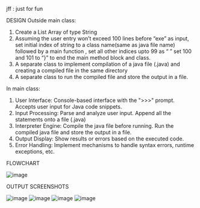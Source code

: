 jff : just for fun

DESIGN
Outside main class:
1) Create a List Array of type String
2) Assuming the user entry won’t exceed 100 lines before “exe” as input, set
initial index of string to a class name(same as java file name) followed by a
main function , set all other indices upto 99 as “ ” set 100 and 101 to “}” to
end the main method block and class.
3) A separate class to implement compilation of a java file (.java) and creating
a compiled file in the same directory
4) A separate class to run the compiled file and store the output in a file.

   
In main class:
1) User Interface:
Console-based interface with the ">>>" prompt.
Accepts user input for Java code snippets.
2) Input Processing:
Parse and analyze user input.
Append all the statements onto a file (.java)
3) Interpreter Engine:
Compile the java file before running.
Run the compiled java file and store the output in a file.
4) Output Display:
Show results or errors based on the executed code.
5) Error Handling:
Implement mechanisms to handle syntax errors, runtime exceptions, etc.

FLOWCHART


![image](https://github.com/Manushivuz/jff/assets/166439117/572412b5-c7d0-4f6f-9176-d42a2d364bfb)


OUTPUT SCREENSHOTS


![image](https://github.com/Manushivuz/jff/assets/166439117/60dafea0-762d-4501-8d0f-0bea5e3f22c2)
![image](https://github.com/Manushivuz/jff/assets/166439117/4b6b8dc3-033f-472c-b822-88cb25972817)
![image](https://github.com/Manushivuz/jff/assets/166439117/c16fde60-c582-40e2-a783-6dfc4f237038)
![image](https://github.com/Manushivuz/jff/assets/166439117/25964a8d-5a15-4701-865b-1b0dd04a4174)




